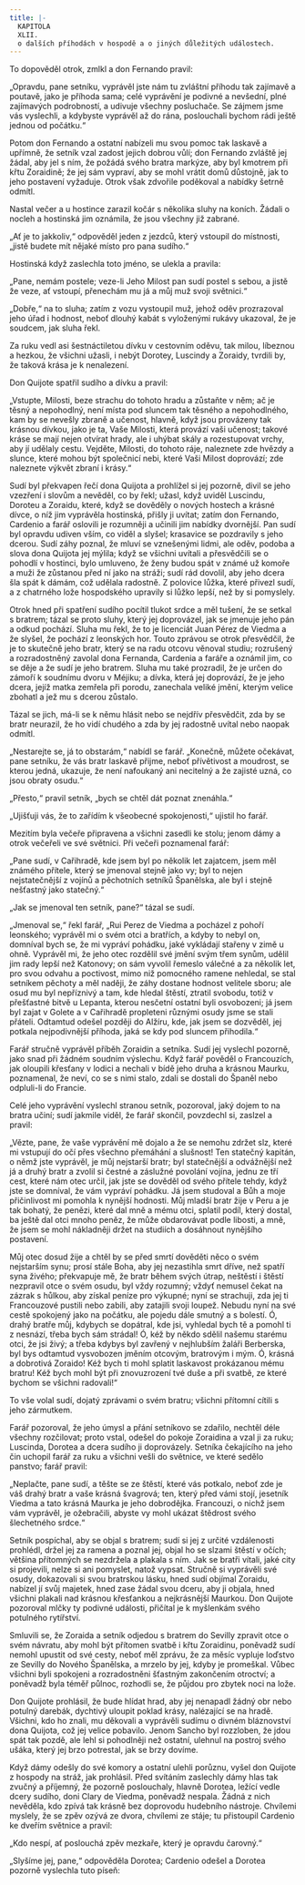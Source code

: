 ```yaml
---
title: |-
  KAPITOLA
  XLII.
  o dalších příhodách v hospodě a o jiných důležitých událostech.
---
```


To dopověděl otrok, zmlkl a don Fernando pravil:

„Opravdu, pane setníku, vyprávěl jste nám tu zvláštní příhodu tak zajímavě a poutavě, jako je příhoda sama; celé vyprávění je podivné a nevšední, plné zajímavých podrobností, a udivuje všechny posluchače. Se zájmem jsme vás vyslechli, a kdybyste vyprávěl až do rána, poslouchali bychom rádi ještě jednou od počátku.“

Potom don Fernando a ostatní nabízeli mu svou pomoc tak laskavě a upřímně, že setník vzal zadost jejich dobrou vůlí; don Fernando zvláště jej žádal, aby jel s ním, že požádá svého bratra markýze, aby byl kmotrem při křtu Zoraidině; že jej sám vypraví, aby se mohl vrátit domů důstojně, jak to jeho postavení vyžaduje. Otrok však zdvořile poděkoval a nabídky šetrně odmítl.

Nastal večer a u hostince zarazil kočár s několika sluhy na koních. Žádali o nocleh a hostinská jim oznámila, že jsou všechny již zabrané.

„Ať je to jakkoliv,“ odpověděl jeden z jezdců, který vstoupil do místnosti, „jistě budete mít nějaké místo pro pana sudího.“

Hostinská když zaslechla toto jméno, se ulekla a pravila:

„Pane, nemám postele; veze-li Jeho Milost pan sudí postel s sebou, a jistě že veze, ať vstoupí, přenechám mu já a můj muž svoji světnici.“

„Dobře,“ na to sluha; zatím z vozu vystoupil muž, jehož oděv prozrazoval jeho úřad i hodnost, neboť dlouhý kabát s vyloženými rukávy ukazoval, že je soudcem, jak sluha řekl.

Za ruku vedl asi šestnáctiletou dívku v cestovním oděvu, tak milou, líbeznou a hezkou, že všichni užasli, i nebýt Dorotey, Luscindy a Zoraidy, tvrdili by, že taková krása je k nenalezení.

Don Quijote spatřil sudího a dívku a pravil:

„Vstupte, Milosti, beze strachu do tohoto hradu a zůstaňte v něm; ač je těsný a nepohodlný, není místa pod sluncem tak těsného a nepohodlného, kam by se nevešly zbraně a učenost, hlavně, když jsou provázeny tak krásnou dívkou, jako je ta, Vaše Milosti, která provází vaši učenost; takové kráse se mají nejen otvírat hrady, ale i uhýbat skály a rozestupovat vrchy, aby jí udělaly cestu. Vejděte, Milosti, do tohoto ráje, naleznete zde hvězdy a slunce, které mohou být společnicí nebi, které Vaši Milost doprovází; zde naleznete výkvět zbraní i krásy.“

Sudí byl překvapen řečí dona Quijota a prohlížel si jej pozorně, divil se jeho vzezření i slovům a nevěděl, co by řekl; užasl, když uviděl Luscindu, Doroteu a Zoraidu, které, když se dověděly o nových hostech a krásné dívce, o níž jim vyprávěla hostinská, přišly ji uvítat; zatím don Fernando, Cardenio a farář oslovili je rozumněji a učinili jim nabídky dvornější. Pan sudí byl opravdu udiven vším, co viděl a slyšel; krasavice se pozdravily s jeho dcerou. Sudí záhy poznal, že mluví se vznešenými lidmi, ale oděv, podoba a slova dona Quijota jej mýlila; když se všichni uvítali a přesvědčili se o pohodlí v hostinci, bylo umluveno, že ženy budou spát v známé už komoře a muži že zůstanou před ní jako na stráži; sudí rád dovolil, aby jeho dcera šla spát k dámám, což udělala radostně. Z polovice lůžka, které přivezl sudí, a z chatrného lože hospodského upravily si lůžko lepší, než by si pomyslely.

Otrok hned při spatření sudího pocítil tlukot srdce a měl tušení, že se setkal s bratrem; tázal se proto sluhy, který jej doprovázel, jak se jmenuje jeho pán a odkud pochází. Sluha mu řekl, že to je licenciát Juan Pérez de Viedma a že slyšel, že pochází z leonských hor. Touto zprávou se otrok přesvědčil, že je to skutečně jeho bratr, který se na radu otcovu věnoval studiu; rozrušený a rozradostněný zavolal dona Fernanda, Cardenia a faráře a oznámil jim, co se děje a že sudí je jeho bratrem. Sluha mu také prozradil, že je určen do zámoří k soudnímu dvoru v Méjiku; a dívka, která jej doprovází, že je jeho dcera, jejíž matka zemřela při porodu, zanechala veliké jmění, kterým velice zbohatl a jež mu s dcerou zůstalo.

Tázal se jich, má-li se k němu hlásit nebo se nejdřív přesvědčit, zda by se bratr neurazil, že ho vidí chudého a zda by jej radostně uvítal nebo naopak odmítl.

„Nestarejte se, já to obstarám,“ nabídl se farář. „Konečně, můžete očekávat, pane setníku, že vás bratr laskavě přijme, neboť přívětivost a moudrost, se kterou jedná, ukazuje, že není nafoukaný ani necitelný a že zajisté uzná, co jsou obraty osudu.“

„Přesto,“ pravil setník, „bych se chtěl dát poznat znenáhla.“

„Ujišťuji vás, že to zařídím k všeobecné spokojenosti,“ ujistil ho farář.

Mezitím byla večeře připravena a všichni zasedli ke stolu; jenom dámy a otrok večeřeli ve své světnici. Při večeři poznamenal farář:

„Pane sudí, v Cařihradě, kde jsem byl po několik let zajatcem, jsem měl známého přítele, který se jmenoval stejně jako vy; byl to nejen nejstatečnější z vojínů a pěchotních setníků Španělska, ale byl i stejně nešťastný jako statečný.“

„Jak se jmenoval ten setník, pane?“ tázal se sudí.

„Jmenoval se,“ řekl farář, „Rui Perez de Viedma a pocházel z pohoří leonského; vyprávěl mi o svém otci a bratřích, a kdyby to nebyl on, domníval bych se, že mi vypráví pohádku, jaké vykládají stařeny v zimě u ohně. Vyprávěl mi, že jeho otec rozdělil své jmění svým třem synům, udělil jim rady lepší než Katonovy; on sám vyvolil řemeslo válečné a za několik let, pro svou odvahu a poctivost, mimo niž pomocného ramene nehledal, se stal setníkem pěchoty a měl naději, že záhy dostane hodnost velitele sboru; ale osud mu byl nepříznivý a tam, kde hledal štěstí, ztratil svobodu, totiž v přešťastné bitvě u Lepanta, kterou nesčetní ostatní byli osvobozeni; já jsem byl zajat v Golete a v Cařihradě propleteni různými osudy jsme se stali přáteli. Odtamtud odešel později do Alžíru, kde, jak jsem se dozvěděl, jej potkala nejpodivnější příhoda, jaká se kdy pod sluncem přihodila.“

Farář stručně vyprávěl příběh Zoraidin a setníka. Sudí jej vyslechl pozorně, jako snad při žádném soudním výslechu. Když farář pověděl o Francouzích, jak oloupili křesťany v lodici a nechali v bídě jeho druha a krásnou Maurku, poznamenal, že neví, co se s nimi stalo, zdali se dostali do Španěl nebo odpluli-li do Francie.

Celé jeho vyprávění vyslechl stranou setník, pozoroval, jaký dojem to na bratra učiní; sudí jakmile viděl, že farář skončil, povzdechl si, zaslzel a pravil:

„Vězte, pane, že vaše vyprávění mě dojalo a že se nemohu zdržet slz, které mi vstupují do očí přes všechno přemáhání a slušnost! Ten statečný kapitán, o němž jste vyprávěl, je můj nejstarší bratr; byl statečnější a odvážnější než já a druhý bratr a zvolil si čestné a záslužné povolání vojína, jednu ze tří cest, které nám otec určil, jak jste se dověděl od svého přítele tehdy, když jste se domníval, že vám vypráví pohádku. Já jsem studoval a Bůh a moje přičinlivost mi pomohla k nynější hodnosti. Můj mladší bratr žije v Peru a je tak bohatý, že penězi, které dal mně a mému otci, splatil podíl, který dostal, ba ještě dal otci mnoho peněz, že může obdarovávat podle libosti, a mně, že jsem se mohl nákladněji držet na studiích a dosáhnout nynějšího postavení.

Můj otec dosud žije a chtěl by se před smrtí dověděti něco o svém nejstarším synu; prosí stále Boha, aby jej nezastihla smrt dříve, než spatří syna živého; překvapuje mě, že bratr během svých útrap, neštěstí i štěstí nezpravil otce o svém osudu, byl vždy rozumný; vždyť nemusel čekat na zázrak s hůlkou, aby získal peníze pro výkupné; nyní se strachuji, zda jej ti Francouzové pustili nebo zabili, aby zatajili svoji loupež. Nebudu nyní na své cestě spokojený jako na počátku, ale pojedu dále smutný a s bolestí. Ó, drahý bratře můj, kdybych se dopátral, kde jsi, vyhledal bych tě a pomohl ti z nesnází, třeba bych sám strádal! Ó, kéž by někdo sdělil našemu starému otci, že jsi živý; a třeba kdybys byl zavřený v nejhlubším žaláři Berberska, byl bys odtamtud vysvobozen jměním otcovým, bratrovým i mým. Ó, krásná a dobrotivá Zoraido! Kéž bych ti mohl splatit laskavost prokázanou mému bratru! Kéž bych mohl být při znovuzrození tvé duše a při svatbě, ze které bychom se všichni radovali!“

To vše volal sudí, dojatý zprávami o svém bratru; všichni přítomní cítili s jeho zármutkem.

Farář pozoroval, že jeho úmysl a přání setníkovo se zdařilo, nechtěl déle všechny rozčilovat; proto vstal, odešel do pokoje Zoraidina a vzal ji za ruku; Luscinda, Dorotea a dcera sudího ji doprovázely. Setníka čekajícího na jeho čin uchopil farář za ruku a všichni vešli do světnice, ve které sedělo panstvo; farář pravil:

„Neplačte, pane sudí, a těšte se ze štěstí, které vás potkalo, neboť zde je váš drahý bratr a vaše krásná švagrová; ten, který před vámi stojí, jesetník Viedma a tato krásná Maurka je jeho dobrodějka. Francouzi, o nichž jsem vám vyprávěl, je ožebračili, abyste vy mohl ukázat štědrost svého šlechetného srdce.“

Setník pospíchal, aby se objal s bratrem; sudí si jej z určité vzdálenosti prohlédl, držel jej za ramena a poznal jej, objal ho se slzami štěstí v očích; většina přítomných se nezdržela a plakala s ním. Jak se bratři vítali, jaké city si projevili, nelze si ani pomyslet, natož vypsat. Stručně si vyprávěli své osudy, dokazovali si svou bratrskou lásku, hned sudí objímal Zoraidu, nabízel jí svůj majetek, hned zase žádal svou dceru, aby ji objala, hned všichni plakali nad krásnou křesťankou a nejkrásnější Maurkou. Don Quijote pozoroval mlčky ty podivné události, přičítal je k myšlenkám svého potulného rytířství.

Smluvili se, že Zoraida a setník odjedou s bratrem do Sevilly zpravit otce o svém návratu, aby mohl být přítomen svatbě i křtu Zoraidinu, poněvadž sudí nemohl upustit od své cesty, neboť měl zprávu, že za měsíc vypluje loďstvo ze Sevilly do Nového Španělska, a mrzelo by jej, kdyby je promeškal. Vůbec všichni byli spokojeni a rozradostněni šťastným zakončením otroctví; a poněvadž byla téměř půlnoc, rozhodli se, že půjdou pro zbytek noci na lože.

Don Quijote prohlásil, že bude hlídat hrad, aby jej nenapadl žádný obr nebo potulný darebák, dychtivý uloupit poklad krásy, nalézající se na hradě. Všichni, kdo ho znali, mu děkovali a vyprávěli sudímu o divném bláznovství dona Quijota, což jej velice pobavilo. Jenom Sancho byl rozzloben, že jdou spát tak pozdě, ale lehl si pohodlněji než ostatní, ulehnul na postroj svého ušáka, který jej brzo potrestal, jak se brzy dovíme.

Když dámy odešly do své komory a ostatní ulehli porůznu, vyšel don Quijote z hospody na stráž, jak prohlásil. Před svítáním zaslechly dámy hlas tak zvučný a příjemný, že pozorně poslouchaly, hlavně Dorotea, ležící vedle dcery sudího, doni Clary de Viedma, poněvadž nespala. Žádná z nich nevěděla, kdo zpívá tak krásně bez doprovodu hudebního nástroje. Chvílemi myslely, že se zpěv ozývá ze dvora, chvílemi ze stáje; tu přistoupil Cardenio ke dveřím světnice a pravil:

„Kdo nespí, ať poslouchá zpěv mezkaře, který je opravdu čarovný.“

„Slyšíme jej, pane,“ odpověděla Dorotea; Cardenio odešel a Dorotea pozorně vyslechla tuto píseň:
